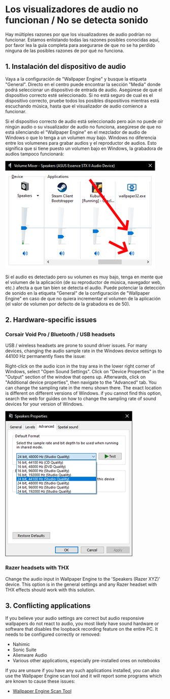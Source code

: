 # Los visualizadores de audio no funcionan / No se detecta sonido

Hay múltiples razones por que los visualizadores de audio podrían no funcionar. Estamos enlistando todas las razones posibles conocidas aquí, por favor lea la guía completa para asegurarse de que no se ha perdido ninguna de las posibles razones de por qué no funciona.

## 1. Instalación del dispositivo de audio
Vaya a la configuración de "Wallpaper Engine" y busque la etiqueta "General". Directo en el centro puede encontrar la sección "Media" donde podrá seleccionar un dispositivo de entrada de audio. Asegúrese de que el dispositivo correcto esté seleccionado. Si no está seguro de cual es el dispositivo correcto, pruebe todos los posibles dispositivos mientras está escuchando música, hasta que el visualizador de audio comience a funcionar.

Si el dispositivo correcto de audio está seleccionado pero aún no puede oír ningún audio o su visualizador de audio no funciona, asegúrese de que no está silenciando el "Wallpaper Engine" en el mezclador de audio de Windows o que lo tenga a un volumen muy bajo. Windows no diferencia entre los volumenes para grabar audios y el reproductor de audios. Esto significa que si tiene puesto un volumen bajo en Windows, la grabadora de audios tampoco funcionará:

![Raise volume and unmute Wallpaper Engine in the Windows audio mixer](./audiomixer.png)

Si el audio es detectado pero su volumen es muy bajo, tenga en mente que el volumen de la aplicación (de su reproductor de música, navegador web, etc.) afecta a que tan bien se detecta el audio. Puede potenciar la detección de sonido en la etiqueta "General" de la configuración de "Wallpaper Engine" en caso de que no quiera incrementar el volumen de la aplicación (el valor de volumen por defecto de la grabadora es de 50).

## 2. Hardware-specific issues

### Corsair Void Pro / Bluetooth / USB headsets

USB / wireless headsets are prone to sound driver issues. For many devices, changing the audio sample rate in the Windows device settings to 44100 Hz permanently fixes the issue:

Right-click on the audio icon in the tray area in the lower right corner of Windows, select "Open Sound Settings". Click on "Device Properties" in the "Output" section of the window that opens up. Afterwards, click on "Additional device properties", then navigate to the "Advanced" tab. You can change the sampling rate in the menu shown there. The exact location is different on different versions of Windows. if you cannot find this option, search the web for guides on how to change the sampling rate of sound devices for your version of Windows.

![Set the sampling rate to "24 bit, 44100 Hz"](./samplingrate.png)

### Razer headsets with THX

Change the audio input in Wallpaper Engine to the 'Speakers (Razer XYZ)' device. This option is in the general settings and any Razer headset with THX effects should work with this solution.

## 3. Conflicting applications

If you believe your audio settings are correct but audio responsive wallpapers do not react to audio, you most likely have sound hardware or software that disables the loopback recording feature on the entire PC. It needs to be configured correctly or removed:

* Nahimic
* Sonic Suite
* Alienware Audio
* Various other applications, especially pre-installed ones on notebooks

If you are unsure if you have any such applications installed, you can also use the Wallpaper Engine scan tool and it will report some programs which are known to cause these issues:

* [Wallpaper Engine Scan Tool](/debug/scantool.html)

